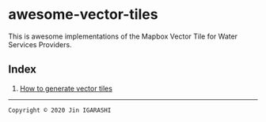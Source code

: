 # awesome-vector-tiles
This is awesome implementations of the Mapbox Vector Tile for Water Services Providers.

## Index

1. [How to generate vector tiles](./how-to-generate-vectortiles.md)


---
`Copyright © 2020 Jin IGARASHI`
